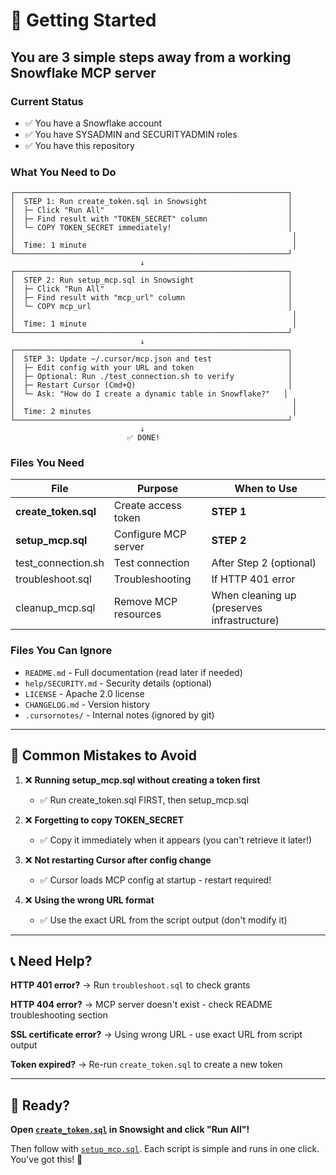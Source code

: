 # 🎯 Getting Started

## You are 3 simple steps away from a working Snowflake MCP server

### Current Status
- ✅ You have a Snowflake account
- ✅ You have SYSADMIN and SECURITYADMIN roles
- ✅ You have this repository

### What You Need to Do

```
┌─────────────────────────────────────────────────────────────┐
│  STEP 1: Run create_token.sql in Snowsight                  │
│  ├─ Click "Run All"                                         │
│  ├─ Find result with "TOKEN_SECRET" column                  │
│  └─ COPY TOKEN_SECRET immediately!                          │
│                                                              │
│  Time: 1 minute                                              │
└─────────────────────────────────────────────────────────────┘
                             ↓
┌─────────────────────────────────────────────────────────────┐
│  STEP 2: Run setup_mcp.sql in Snowsight                     │
│  ├─ Click "Run All"                                         │
│  ├─ Find result with "mcp_url" column                       │
│  └─ COPY mcp_url                                            │
│                                                              │
│  Time: 1 minute                                              │
└─────────────────────────────────────────────────────────────┘
                             ↓
┌─────────────────────────────────────────────────────────────┐
│  STEP 3: Update ~/.cursor/mcp.json and test                 │
│  ├─ Edit config with your URL and token                     │
│  ├─ Optional: Run ./test_connection.sh to verify            │
│  ├─ Restart Cursor (Cmd+Q)                                  │
│  └─ Ask: "How do I create a dynamic table in Snowflake?"   │
│                                                              │
│  Time: 2 minutes                                             │
└─────────────────────────────────────────────────────────────┘
                             ↓
                          ✅ DONE!
```

### Files You Need

| File | Purpose | When to Use |
|------|---------|-------------|
| **create_token.sql** | Create access token | **STEP 1** |
| **setup_mcp.sql** | Configure MCP server | **STEP 2** |
| test_connection.sh | Test connection | After Step 2 (optional) |
| troubleshoot.sql | Troubleshooting | If HTTP 401 error |
| cleanup_mcp.sql | Remove MCP resources | When cleaning up (preserves infrastructure) |

### Files You Can Ignore

- `README.md` - Full documentation (read later if needed)
- `help/SECURITY.md` - Security details (optional)
- `LICENSE` - Apache 2.0 license
- `CHANGELOG.md` - Version history
- `.cursornotes/` - Internal notes (ignored by git)

---

## 🚨 Common Mistakes to Avoid

1. ❌ **Running setup_mcp.sql without creating a token first**
   - ✅ Run create_token.sql FIRST, then setup_mcp.sql

2. ❌ **Forgetting to copy TOKEN_SECRET**
   - ✅ Copy it immediately when it appears (you can't retrieve it later!)

3. ❌ **Not restarting Cursor after config change**
   - ✅ Cursor loads MCP config at startup - restart required!

4. ❌ **Using the wrong URL format**
   - ✅ Use the exact URL from the script output (don't modify it)

---

## 📞 Need Help?

**HTTP 401 error?**
→ Run `troubleshoot.sql` to check grants

**HTTP 404 error?**
→ MCP server doesn't exist - check README troubleshooting section

**SSL certificate error?**
→ Using wrong URL - use exact URL from script output

**Token expired?**
→ Re-run `create_token.sql` to create a new token

---

## 🎯 Ready?

**Open [`create_token.sql`](../create_token.sql) in Snowsight and click "Run All"!**

Then follow with [`setup_mcp.sql`](../setup_mcp.sql). Each script is simple and runs in one click. You've got this! 🚀

